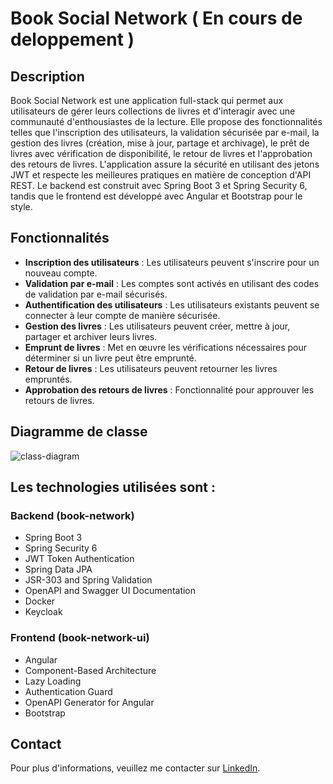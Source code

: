 # Book Social Network ( En cours de deloppement )

## Description
Book Social Network est une application full-stack qui permet aux utilisateurs de gérer leurs collections de livres et d'interagir avec une communauté d'enthousiastes de la lecture. Elle propose des fonctionnalités telles que l'inscription des utilisateurs, la validation sécurisée par e-mail, la gestion des livres (création, mise à jour, partage et archivage), le prêt de livres avec vérification de disponibilité, le retour de livres et l'approbation des retours de livres. L'application assure la sécurité en utilisant des jetons JWT et respecte les meilleures pratiques en matière de conception d'API REST. Le backend est construit avec Spring Boot 3 et Spring Security 6, tandis que le frontend est développé avec Angular et Bootstrap pour le style.

## Fonctionnalités
- **Inscription des utilisateurs** : Les utilisateurs peuvent s'inscrire pour un nouveau compte.
- **Validation par e-mail** : Les comptes sont activés en utilisant des codes de validation par e-mail sécurisés.
- **Authentification des utilisateurs** : Les utilisateurs existants peuvent se connecter à leur compte de manière sécurisée.
- **Gestion des livres** : Les utilisateurs peuvent créer, mettre à jour, partager et archiver leurs livres.
- **Emprunt de livres** : Met en œuvre les vérifications nécessaires pour déterminer si un livre peut être emprunté.
- **Retour de livres** : Les utilisateurs peuvent retourner les livres empruntés.
- **Approbation des retours de livres** : Fonctionnalité pour approuver les retours de livres.

## Diagramme de classe
![class-diagram](https://github.com/ahmedtiba1993/-book-social-network/assets/72476268/bc1e0467-f46e-40b4-9f78-c0ecba5cdacc)

## Les technologies utilisées sont :
### Backend (book-network)
- Spring Boot 3
- Spring Security 6
- JWT Token Authentication
- Spring Data JPA
- JSR-303 and Spring Validation
- OpenAPI and Swagger UI Documentation
- Docker
- Keycloak

### Frontend (book-network-ui)
- Angular
- Component-Based Architecture
- Lazy Loading
- Authentication Guard
- OpenAPI Generator for Angular
- Bootstrap

## Contact
Pour plus d'informations, veuillez me contacter sur [LinkedIn](https://www.linkedin.com/in/ahmedtiba1993/).
